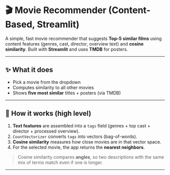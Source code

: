 # 🎬 Movie Recommender (Content-Based, Streamlit)

A simple, fast movie recommender that suggests **Top-5 similar films** using content features (genres, cast, director, overview text) and **cosine similarity**. Built with **Streamlit** and uses **TMDB** for posters.

---

## ✨ What it does

- Pick a movie from the dropdown
- Computes similarity to all other movies
- Shows **five most similar** titles + posters (via TMDB)

---

## 🧠 How it works (high level)

1. **Text features** are assembled into a `tags` field (genres + top cast + director + processed overview).
2. `CountVectorizer` converts `tags` into vectors (bag-of-words).
3. **Cosine similarity** measures how close movies are in that vector space.
4. For the selected movie, the app returns the **nearest neighbors**.

> Cosine similarity compares **angles**, so two descriptions with the same mix of terms match even if one is longer.

---

